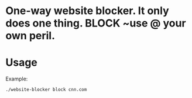 # One-way website blocker. It only does one thing. BLOCK ~use @ your own peril.

# Usage

Example:

```bash
./website-blocker block cnn.com
```
